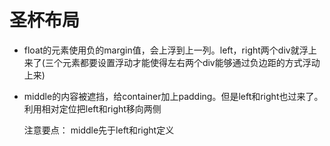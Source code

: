 # 圣杯布局

* float的元素使用负的margin值，会上浮到上一列。left，right两个div就浮上来了(三个元素都要设置浮动才能使得左右两个div能够通过负边距的方式浮动上来)
* middle的内容被遮挡，给container加上padding。但是left和right也过来了。利用相对定位把left和right移向两侧

  注意要点：
    middle先于left和right定义